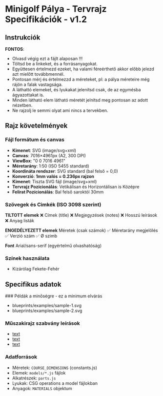 # Minigolf Pálya - Tervrajz Specifikációk - v1.2

## Instrukciók
**FONTOS**: 
- Olvasd végig ezt a fájlt alaposan !!!
- Töltsd be a linkeket, és a forrásanyagokat.
- Együttesen értelmezd ezeket, ha valami féreérthető akkor előbb jelezd azt mielőtt továbbmennél.
- Pontosan mérj és értelmezzd a méreteket, pl: a pálya méreteire még rájön a falak vastagsága.
- A láthattó elemeket, és lyukakat jelenítsd csak, de az egymésba ágyazottakat is.
- Minden látható elem látható méretét jelnítsd meg pontosan az adott nézetben.
- Ne rajzolj le semmi olyat ami nincs a tervekben.

## Rajz követelmények

### Fájl formátum és canvas
- **Kimenet**: SVG (image/svg+xml)
- **Canvas**: 7016×4961px (A2, 300 DPI)
- **ViewBox**: "0 0 7016 4961"
- **Méretarány**: 1:50 (ISO 5455 standard)
- **Koordináta rendszer**: SVG standard (bal felső = 0,0)
- **Konverzió**: **1mm valós = 0.236px rajzon**
- **Kimenet**: Tiszta SVG fájl (image/svg+xml)
- **Tervrajz Pozícionálás**: Vetikálisan és Horizontálisan is Középre
- **Felirat Pozícionálás**: Bal felső saroktól 30mm

### Szövegek és Cimkék (ISO 3098 szerint)
**TILTOTT elemek**
❌ Címek (title)
❌ Megjegyzések (notes)
❌ Hosszú leírások
❌ Anyag listák

**ENGEDÉLYEZETT elemek**
Méretek (csak számok)
✅ Méretarány megjelölés
✅ Verzió szám
✅ Ø szimb
 
**Font**
Arial/sans-serif (egyértelmű olvashatóság)

### Színek használata
- Kizárólag Fekete-Fehér

## Specifikus adatok

### Példák a minőségre - ez a minimum elvárás
- blueprints/examples/sample-1.svg
- blueprints/examples/sample-2.svg

### Műszakirajz szabvány leírások
- [text](https://pressbooks.atlanticoer-relatlantique.ca/lined/chapter/d3-12/)
- [text](https://www.mcgill.ca/engineeringdesign/step-step-design-process/basics-graphics-communication/sectioning-technique)
- [text](https://www.mcgill.ca/engineeringdesign/step-step-design-process/basics-graphics-communication/principles-dimensioning)

### Adatforrások
- Méretek: `COURSE_DIMENSIONS` (constants.js)
- Elemek: `models/*.js` fájlok
- Alkatrészek: `parts.js`
- Lyukak: CSG operations a model fájlokban
- Anyagok: `MATERIALS` objektum
